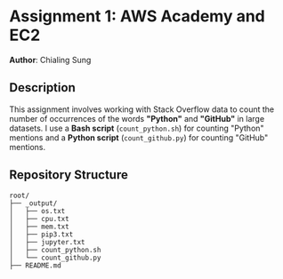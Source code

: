 # **Assignment 1: AWS Academy and EC2**  
**Author**: Chialing Sung    

##  Description
This assignment involves working with Stack Overflow data to count the number of occurrences of the words **"Python"** and **"GitHub"** in large datasets. I use a **Bash script** (`count_python.sh`) for counting "Python" mentions and a **Python script** (`count_github.py`) for counting "GitHub" mentions.  

## Repository Structure
```ash
root/
├── _output/
│   ├── os.txt
│   ├── cpu.txt
│   ├── mem.txt
│   ├── pip3.txt
│   ├── jupyter.txt
│   ├── count_python.sh
│   └── count_github.py
├── README.md

```
